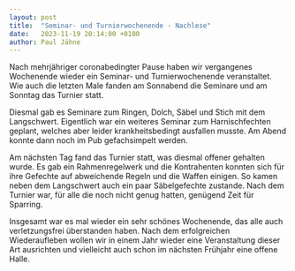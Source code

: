 ```yaml
---
layout: post
title:  "Seminar- und Turnierwochenende - Nachlese"
date:   2023-11-19 20:14:00 +0100
author: Paul Jähne
---
```


Nach mehrjähriger coronabedingter Pause haben wir vergangenes Wochenende wieder ein Seminar- und Turnierwochenende veranstaltet. Wie auch die letzten Male fanden am Sonnabend die Seminare und am Sonntag das Turnier statt.

Diesmal gab es Seminare zum Ringen, Dolch, Säbel und Stich mit dem Langschwert. Eigentlich war ein weiteres Seminar zum Harnischfechten geplant, welches aber leider krankheitsbedingt ausfallen musste. Am Abend konnte dann noch im Pub gefachsimpelt werden.

Am nächsten Tag fand das Turnier statt, was diesmal offener gehalten wurde. Es gab ein Rahmenregelwerk und die Kontrahenten konnten sich für ihre Gefechte auf abweichende Regeln und die Waffen einigen. So kamen neben dem Langschwert auch ein paar Säbelgefechte zustande. Nach dem Turnier war, für alle die noch nicht genug hatten, genügend Zeit für Sparring.

Insgesamt war es mal wieder ein sehr schönes Wochenende, das alle auch verletzungsfrei überstanden haben. Nach dem erfolgreichen Wiederaufleben wollen wir in einem Jahr wieder eine Veranstaltung dieser Art ausrichten und vielleicht auch schon im nächsten Frühjahr eine offene Halle.
